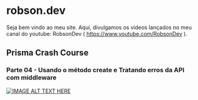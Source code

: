 # robson.dev

Seja bem vindo ao meu site. Aqui, divulgamos os vídeos lançados no meu canal do youtube: RobsonDev ( https://www.youtube.com/RobsonDev ).

## Prisma Crash Course

### Parte 04 - Usando o método create e Tratando erros da API com middleware

[![IMAGE ALT TEXT HERE](https://img.youtube.com/vi/576qPXFteF4/0.jpg)](https://www.youtube.com/watch?v=576qPXFteF4)

